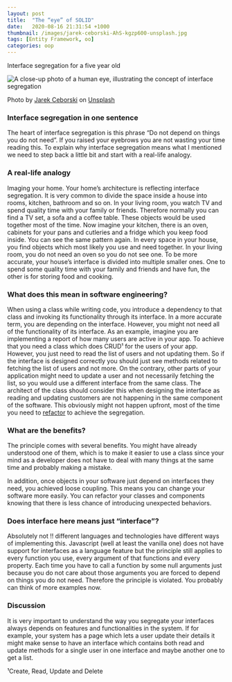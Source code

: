 ```yaml
---
layout: post
title:  "The “eye” of SOLID"
date:   2020-08-16 21:31:54 +1000
thumbnail: /images/jarek-ceborski-AhS-kgzp600-unsplash.jpg
tags: [Entity Framework, oo]
categories: oop
---
```

Interface segregation for a five year old

![A close-up photo of a human eye, illustrating the concept of interface segregation](/images/jarek-ceborski-AhS-kgzp600-unsplash.jpg)

Photo by <a href="https://unsplash.com/@jarson?utm_source=unsplash&utm_medium=referral&utm_content=creditCopyText">Jarek Ceborski</a> on <a href="https://unsplash.com/photos/AhS-kgzp600?utm_source=unsplash&utm_medium=referral&utm_content=creditCopyText">Unsplash</a>

### Interface segregation in one sentence

The heart of interface segregation is this phrase “Do not depend on things you do not need”. If you raised your eyebrows you are not wasting your time reading this. To explain why interface segregation means what I mentioned we need to step back a little bit and start with a real-life analogy.

### A real-life analogy

Imaging your home. Your home’s architecture is reflecting interface segregation. It is very common to divide the space inside a house into rooms, kitchen, bathroom and so on. In your living room, you watch TV and spend quality time with your family or friends. Therefore normally you can find a TV set, a sofa and a coffee table. These objects would be used together most of the time. Now imagine your kitchen, there is an oven, cabinets for your pans and cutleries and a fridge which you keep food inside. You can see the same pattern again. In every space in your house, you find objects which most likely you use and need together. In your living room, you do not need an oven so you do not see one. To be more accurate, your house’s interface is divided into multiple smaller ones. One to spend some quality time with your family and friends and have fun, the other is for storing food and cooking.

### What does this mean in software engineering?

When using a class while writing code, you introduce a dependency to that class and invoking its functionality through its interface. In a more accurate term, you are depending on the interface. However, you might not need all of the functionality of its interface. As an example, imagine you are implementing a report of how many users are active in your app. To achieve that you need a class which does CRUD¹ for the users of your app. However, you just need to read the list of users and not updating them. So if the interface is designed correctly you should just see methods related to fetching the list of users and not more. On the contrary, other parts of your application might need to update a user and not necessarily fetching the list, so you would use a different interface from the same class. The architect of the class should consider this when designing the interface as reading and updating customers are not happening in the same component of the software. This obviously might not happen upfront, most of the time you need to [refactor](https://martinfowler.com/books/refactoring.html) to achieve the segregation.

### What are the benefits?

The principle comes with several benefits. You might have already understood one of them, which is to make it easier to use a class since your mind as a developer does not have to deal with many things at the same time and probably making a mistake.

In addition, once objects in your software just depend on interfaces they need, you achieved loose coupling. This means you can change your software more easily. You can refactor your classes and components knowing that there is less chance of introducing unexpected behaviors.

### Does interface here means just “interface”?

Absolutely not !! different languages and technologies have different ways of implementing this. Javascript (well at least the vanilla one) does not have support for interfaces as a language feature but the principle still applies to every function you use, every argument of that functions and every property. Each time you have to call a function by some null arguments just because you do not care about those arguments you are forced to depend on things you do not need. Therefore the principle is violated. You probably can think of more examples now.

### Discussion

It is very important to understand the way you segregate your interfaces always depends on features and functionalities in the system. If for example, your system has a page which lets a user update their details it might make sense to have an interface which contains both read and update methods for a single user in one interface and maybe another one to get a list.

¹Create, Read, Update and Delete
